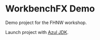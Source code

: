 # WorkbenchFX Demo

Demo project for the FHNW workshop.

Launch project with [Azul JDK](https://www.azul.com/downloads/?version=java-17-lts&package=jdk-fx).
